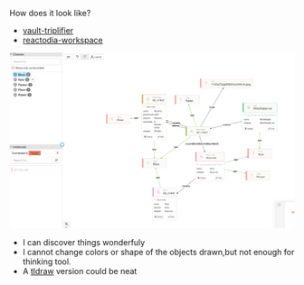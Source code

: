 How does it look like?

-  [vault-triplifier](https://github.com/cristianvasquez/vault-triplifier)
-  [reactodia-workspace](https://github.com/reactodia/reactodia-workspace)

![img.png](img.png)

- I can discover things wonderfuly
- I cannot change colors or shape of the objects drawn,but not enough for thinking tool. 
- A [tldraw](https://github.com/tldraw/tldraw) version could be neat

